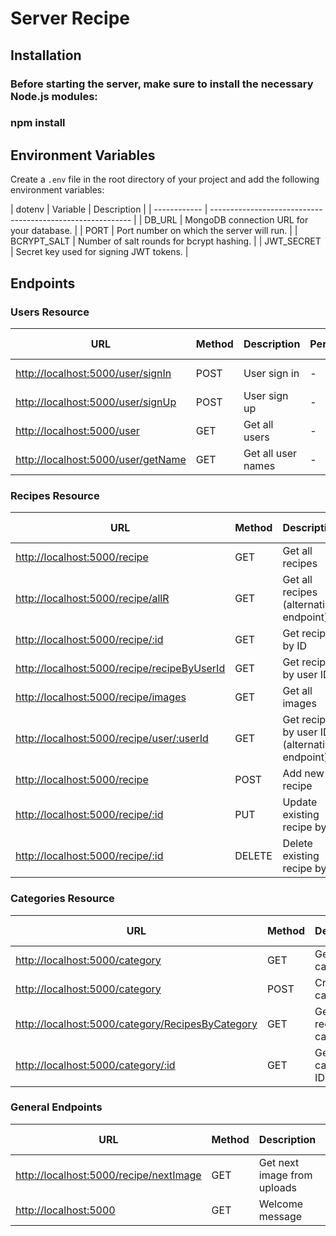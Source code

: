 

# Server Recipe

## Installation

### Before starting the server, make sure to install the necessary Node.js modules:

### npm install


## Environment Variables

Create a `.env` file in the root directory of your project and add the following environment variables:

| dotenv
| Variable     | Description                                                |
| ------------ | ---------------------------------------------------------- |
| DB_URL       | MongoDB connection URL for your database.                   |
| PORT         | Port number on which the server will run.                  |
| BCRYPT_SALT  | Number of salt rounds for bcrypt hashing.                   |
| JWT_SECRET   | Secret key used for signing JWT tokens.                    |



## Endpoints

### Users Resource

| URL                                      | Method | Description                    | Permissions     | Parameters          | Optional Parameters | Body                | Headers         | Returns | Status Codes |
| ---------------------------------------- | ------ | ------------------------------ | --------------- | ------------------- | ------------------- | ------------------- | --------------- | ------- | ------------ |
| [http://localhost:5000/user/signIn](http://localhost:5000/user/signIn) | POST   | User sign in                   | -               |                     |                     | User credentials   | -               | -       | -            |
| [http://localhost:5000/user/signUp](http://localhost:5000/user/signUp) | POST   | User sign up                   | -               |                     |                     | User data          | -               | -       | -            |
| [http://localhost:5000/user](http://localhost:5000/user)                     | GET    | Get all users                  | -               |                     |                     | -                   | -               | -       | -            |
| [http://localhost:5000/user/getName](http://localhost:5000/user/getName) | GET    | Get all user names             | -               |                     |                     | -                   | -               | -       | -            |

### Recipes Resource

| URL                                                           | Method | Description                      | Permissions     | Parameters          | Optional Parameters | Body               | Headers         | Returns | Status Codes |
| ------------------------------------------------------------- | ------ | -------------------------------- | --------------- | ------------------- | ------------------- | ------------------ | --------------- | ------- | ------------ |
| [http://localhost:5000/recipe](http://localhost:5000/recipe) | GET    | Get all recipes                  | -               |                     |                     | -                  | -               | -       | -            |
| [http://localhost:5000/recipe/allR](http://localhost:5000/recipe/allR) | GET    | Get all recipes (alternative endpoint) | -               |                     |                     | -                  | -               | -       | -            |
| [http://localhost:5000/recipe/:id](http://localhost:5000/recipe/:id) | GET    | Get recipe by ID                 | -               | recipeId            |                     | -                  | -               | -       | -            |
| [http://localhost:5000/recipe/recipeByUserId](http://localhost:5000/recipe/recipeByUserId) | GET    | Get recipes by user ID           | Registered User | userId              |                     | -                  | -               | -       | -            |
| [http://localhost:5000/recipe/images](http://localhost:5000/recipe/images) | GET    | Get all images                   | -               |                     |                     | -                  | -               | -       | -            |
| [http://localhost:5000/recipe/user/:userId](http://localhost:5000/recipe/user/:userId) | GET    | Get recipes by user ID (alternative endpoint) | Registered User | userId              |                     | -                  | -               | -       | -            |
| [http://localhost:5000/recipe](http://localhost:5000/recipe) | POST   | Add new recipe                   | Registered User |                     |                     | Recipe data        | image (file)    | -       | -            |
| [http://localhost:5000/recipe/:id](http://localhost:5000/recipe/:id) | PUT    | Update existing recipe by ID     | -               | recipeId            |                     | Updated recipe data| -               | -       | -            |
| [http://localhost:5000/recipe/:id](http://localhost:5000/recipe/:id) | DELETE | Delete existing recipe by ID     | -               | recipeId            |                     | -                  | -               | -       | -            |

### Categories Resource

| URL                                                              | Method | Description                      | Permissions     | Parameters          | Optional Parameters | Body               | Headers         | Returns | Status Codes |
| ---------------------------------------------------------------- | ------ | -------------------------------- | --------------- | ------------------- | ------------------- | ------------------ | --------------- | ------- | ------------ |
| [http://localhost:5000/category](http://localhost:5000/category) | GET    | Get all categories               | -               |                     |                     | -                  | -               | -       | -            |
| [http://localhost:5000/category](http://localhost:5000/category) | POST   | Create new category              | -               |                     |                     | Category data      | -               | -       | -            |
| [http://localhost:5000/category/RecipesByCategory](http://localhost:5000/category/RecipesByCategory) | GET    | Get all recipes by category      | -               |                     |                     | -                  | -               | -       | -            |
| [http://localhost:5000/category/:id](http://localhost:5000/category/:id) | GET    | Get category by ID               | -               | categoryId          |                     | -                  | -               | -       | -            |

### General Endpoints

| URL                                                       | Method | Description                      | Permissions     | Parameters          | Optional Parameters | Body               | Headers         | Returns | Status Codes |
| --------------------------------------------------------- | ------ | -------------------------------- | --------------- | ------------------- | ------------------- | ------------------ | --------------- | ------- | ------------ |
| [http://localhost:5000/recipe/nextImage](http://localhost:5000/recipe/nextImage) | GET    | Get next image from uploads      | -               |                     |                     | -                  | -               | -       | -            |
| [http://localhost:5000](http://localhost:5000)                     | GET    | Welcome message                  | -               |                     |                     | -                  | -               | -       | -            |
```

